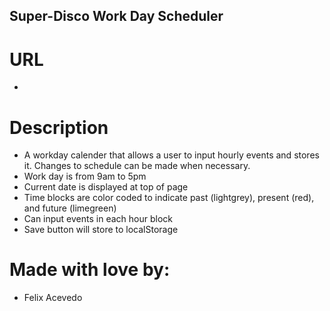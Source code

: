 ## Super-Disco Work Day Scheduler

# URL
- 

# Description
- A workday calender that allows a user to input hourly events and stores it. Changes to schedule can be made when necessary.
- Work day is from 9am to 5pm
- Current date is displayed at top of page
- Time blocks are color coded to indicate past (lightgrey), present (red), and future (limegreen)
- Can input events in each hour block
- Save button will store to localStorage

# Made with love by:
- Felix Acevedo
